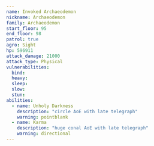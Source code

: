 ```yaml
---
name: Invoked Archaeodemon
nickname: Archaeodemon
family: Archaeodemon
start_floor: 95
end_floor: 98
patrol: true
agro: Sight
hp: 596911
attack_damage: 21000
attack_type: Physical
vulnerabilities:
  bind: 
  heavy: 
  sleep: 
  slow: 
  stun: 
abilities:
  - name: Unholy Darkness
    description: "circle AoE with late telegraph"
    warning: pointblank
  - name: Karma
    description: "huge conal AoE with late telegraph"
    warning: directional
---
```

